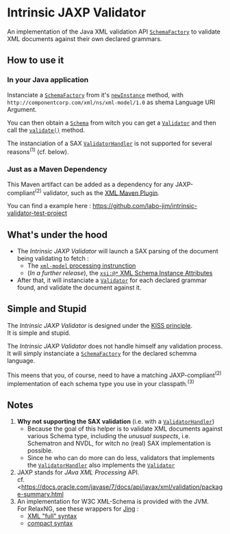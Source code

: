# Intrinsic JAXP Validator

An implementation of the Java XML validation API [`SchemaFactory`](https://docs.oracle.com/javase/7/docs/api/javax/xml/validation/SchemaFactory.html)
to validate XML documents against their own declared grammars.

## How to use it

### In your Java application

Instanciate a 
[`SchemaFactory`](https://docs.oracle.com/javase/7/docs/api/javax/xml/validation/SchemaFactory.html) from it's
[`newInstance`](https://docs.oracle.com/javase/7/docs/api/javax/xml/validation/SchemaFactory.html#newInstance(java.lang.String)) method,
 with `http://componentcorp.com/xml/ns/xml-model/1.0` as shema Language URI Argument.

You can then obtain a [`Schema`](https://docs.oracle.com/javase/7/docs/api/javax/xml/validation/Schema.html)
from witch you can get a [`Validator`](https://docs.oracle.com/javase/7/docs/api/javax/xml/validation/Validator.html)
and then call the [`validate()`](https://docs.oracle.com/javase/7/docs/api/javax/xml/validation/Validator.html#validate(javax.xml.transform.Source)) method.

The instanciation of a SAX [`ValidatorHandler`](https://docs.oracle.com/javase/7/docs/api/javax/xml/validation/ValidatorHandler.html)
is not supported for several reasons<sup>(1)</sup> (cf. below).

### Just as a Maven Dependency

This Maven artifact can be added as a dependency for any JAXP-compliant<sup>(2)</sup>
validator, such as the [XML Maven Plugin](https://www.mojohaus.org/xml-maven-plugin/).

You can find a example here : <https://github.com/labo-jim/intrinsic-validator-test-project>

## What's under the hood

* The *Intrinsic JAXP Validator* will launch a SAX parsing of the document being
validating to fetch :
  * The [`xml-model` processing instrunction](https://www.w3.org/TR/xml-model/#the-xml-model-processing-instruction)
  * (*In a further release*), the [`xsi:@*` XML Schema Instance Attributes](https://msdn.microsoft.com/en-us/library/ms256207(v=vs.110).aspx)
* After that, it will instanciate a 
[`Validator`](https://docs.oracle.com/javase/7/docs/api/javax/xml/validation/Validator.html)
for each declared grammar found, and validate the document against it.

## Simple and Stupid

The *Intrinsic JAXP Validator* is designed under the [KISS principle](https://en.wikipedia.org/wiki/KISS_principle).  
It is simple and stupid.

The *Intrinsic JAXP Validator* does not handle himself any validation process.  
It will simply instanciate a [`SchemaFactory`](https://docs.oracle.com/javase/7/docs/api/javax/xml/validation/SchemaFactory.html)
for the declared schemma language.

This meens that you, of course, need to have a matching JAXP-compliant<sup>(2)</sup>
implementation of each schema type you use in your classpath.<sup>(3)</sup>

## Notes

1. **Why not supporting the SAX validation** (i.e. with a [`ValidatorHandler`](https://docs.oracle.com/javase/7/docs/api/javax/xml/validation/ValidatorHandler.html))
    * Because the goal of this helper is to validate XML documents against various
    Schema type, including the *unusual suspects*, i.e. Schematron and NVDL, for witch
    no (real) SAX implementation is possible.
    * Since he who can do more can do less, validators that implements the
  [`ValidatorHandler`](https://docs.oracle.com/javase/7/docs/api/javax/xml/validation/ValidatorHandler.html)
  also implements the [`Validator`](https://docs.oracle.com/javase/7/docs/api/javax/xml/validation/Validator.html)
2. JAXP stands for *JAva XML Processing* API.  
   cf. <https://docs.oracle.com/javase/7/docs/api/javax/xml/validation/package-summary.html
3. An implementation for W3C XML-Schema is provided with the JVM.  
   For RelaxNG, see these wrappers for [Jing](http://www.thaiopensource.com/relaxng/jing.html) :
   * [XML "full" syntax](https://search.maven.org/#search%7Cgav%7C1%7Cg%3A%22com.componentcorp.xml.validation%22%20AND%20a%3A%22relaxng%22)
   * [compact syntax](https://search.maven.org/#search%7Cgav%7C1%7Cg%3A%22com.componentcorp.xml.validation%22%20AND%20a%3A%22relaxng-compact%22)

